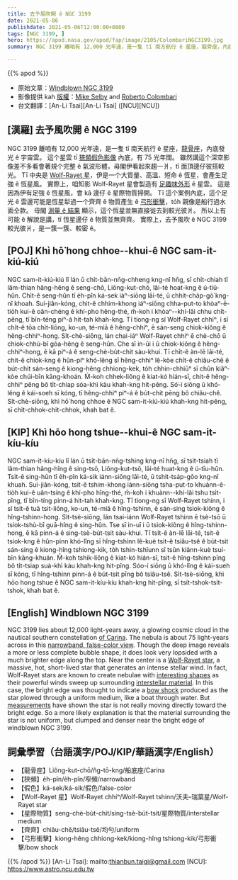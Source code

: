 ```yaml
---
title: 去予風吹開 ê NGC 3199
date: 2021-05-06
publishdate: 2021-05-06T12:00:00+0800
tags: [NGC 3199, ]
hero: https://apod.nasa.gov/apod/fap/image/2105/ColombariNGC3199.jpg
summary: NGC 3199 離咱有 12,000 光年遠，是一隻 tī 南方航行 ê 星座，龍骨座，內底發光 ê 宇宙雲。這个星雲 tī 狹頻假色影像內底，有 75 光年闊。

---
```


{{% apod %}}

- 原始文章：[Windblown NGC 3199](https://apod.nasa.gov/apod/ap210506.html)
- 影像提供 kah [版權][copyright]：[Mike Selby](https://www.facebook.com/masterdarksastro/) and [Roberto Colombari](https://www.facebook.com/roberto.colombari)
- 台文翻譯：[An-Li Tsai][An-Li Tsai] ([NCU][NCU])

## [漢羅] 去予風吹開 ê NGC 3199

NGC 3199 離咱有 12,000 光年遠，是一隻 tī 南天航行 ê 星座，[龍骨座][of Carina]，內底發光 ê 宇宙雲。
這个星雲 tī [狹頻假色影像][narrowband, false-color view] 內底，有 75 光年闊。
雖然講這个深空影像差不多看會著規个完整 ê 氣波形體，毋閣伊看起來趨一爿，tī 面頂邊仔彼搭較光。
Tī 中央是 [Wolf-Rayet 星][Wolf-Rayet star]，伊是一个大質量、高溫、短命 ê 恆星，會產生足強 ê 恆星風。
實際上，咱知影 Wolf-Rayet 星會製造有 [足趣味外形][interesting shapes] ê 星雲。
這是因為伊有足強 ê 恆星風，會 kā 邊仔 ê 星際物質掃開。
Tī 這个案例內底，這个足光 ê 雲邊可能是恆星犁過一个齊齊 ê 物質產生 ê [弓形衝擊][bow shock]，to̍h 親像是船行過水面仝款。
毋閣 [測量 ê 結果][measurements] 顯示，這个恆星並無直接徙去到較光彼爿。
所以上有可能 ê 解說是講，tī 恆星邊仔 ê 物質並無齊齊。
實際上，去予風吹 ê NGC 3199 較光彼爿，是一簇一簇、較密 ê。



## [POJ] Khì hō͘ hong chhoe--khui-ê NGC sam-it-kiú-kiú

NGC sam-it-kiú-kiú lî lán ū chi̍t-bān-nn̄g-chheng kng-nî hn̄g, sī chi̍t-chiah tī lâm-thian hâng-hêng ê seng-chō, Liông-kut-chō, lāi-té hoat-kng ê ú-tiū-hûn.
Chi̍t-ê seng-hûn tī e̍h-pîn ká-sek iáⁿ-siōng lāi-té, ū chhit-cha̍p-gō͘ kng-nî khoah.
Sui-jiân-kóng, chit-ê chhim-khong iáⁿ-siōng chha-put-to khòaⁿ-ē-tio̍h kui-ê oân-chéng ê khí-pho hêng-thé, m̄-koh i khòaⁿ--khí-lâi chhu chi̍t-pêng, tī bīn-téng piⁿ-á hit-tah khah-kng.
Tī tiong-ng sī Wolf-Rayet chhiⁿ, i sī chi̍t-ê tōa chit-liōng, ko-un, té-miā ê hêng-chhiⁿ, ē sán-seng chiok-kiông ê hêng-chhiⁿ-hong.
Si̍t-chè-siōng, lán chai-iáⁿ Wolf-Rayet chhiⁿ ē chè-chō ū chiok-chhù-bī gōa-hêng ê seng-hûn.
Che sī in-ūi i ū chiok-kiông ê hêng-chhiⁿ-hong, ē kā piⁿ-á ê seng-chè-bu̍t-chit sàu-khui.
Tī chi̍t-ê àn-lē lāi-té, chit-ê chiok-kng ê hûn-piⁿ khó-lêng sī hêng-chhiⁿ lê-kòe chi̍t-ê chiâu-chê ê bu̍t-chit sán-seng ê kiong-hêng chhiong-kek, to̍h chhin-chhiūⁿ sī chûn kiâⁿ-kòe chúi-bīn kāng-khoán.
M̄-koh chhek-liông ê kiat-kó hián-sī, chit-ê hêng-chhiⁿ pēng bô ti̍t-chiap sóa-khì kàu khah-kng hit-pêng.
Só͘-í siōng ū khó-lêng ê kái-soeh sī kóng, tī hêng-chhiⁿ piⁿ-á ê bu̍t-chit pēng bô chiâu-chê.
Si̍t-chè-siōng, khì hō͘ hong chhoe ê NGC sam-it-kiú-kiú khah-kng hit-pêng, sī chi̍t-chhok-chi̍t-chhok, khah bat ê.



## [KIP] Khì hōo hong tshue--khui-ê NGC sam-it-kíu-kíu

NGC sam-it-kíu-kíu lî lán ū tsi̍t-bān-nn̄g-tshing kng-nî hn̄g, sī tsi̍t-tsiah tī lâm-thian hâng-hîng ê sing-tsō, Liông-kut-tsō, lāi-té huat-kng ê ú-tīu-hûn.
Tsi̍t-ê sing-hûn tī e̍h-pîn ká-sik iánn-siōng lāi-té, ū tshit-tsa̍p-gōo kng-nî khuah.
Sui-jiân-kóng, tsit-ê tshim-khong iánn-siōng tsha-put-to khuànn-ē-tio̍h kui-ê uân-tsíng ê khí-pho hîng-thé, m̄-koh i khuànn--khí-lâi tshu tsi̍t-pîng, tī bīn-tíng pinn-á hit-tah khah-kng.
Tī tiong-ng sī Wolf-Rayet tshinn, i sī tsi̍t-ê tuā tsit-liōng, ko-un, té-miā ê hîng-tshinn, ē sán-sing tsiok-kiông ê hîng-tshinn-hong.
Si̍t-tsè-siōng, lán tsai-iánn Wolf-Rayet tshinn ē tsè-tsō ū tsiok-tshù-bī guā-hîng ê sing-hûn.
Tse sī in-uī i ū tsiok-kiông ê hîng-tshinn-hong, ē kā pinn-á ê sing-tsè-bu̍t-tsit sàu-khui.
Tī tsi̍t-ê àn-lē lāi-té, tsit-ê tsiok-kng ê hûn-pinn khó-lîng sī hîng-tshinn lê-kuè tsi̍t-ê tsiâu-tsê ê bu̍t-tsit sán-sing ê kiong-hîng tshiong-kik, to̍h tshin-tshīunn sī tsûn kiânn-kuè tsuí-bīn kāng-khuán.
M̄-koh tshik-liông ê kiat-kó hián-sī, tsit-ê hîng-tshinn pīng bô ti̍t-tsiap suá-khì kàu khah-kng hit-pîng.
Sóo-í siōng ū khó-lîng ê kái-sueh sī kóng, tī hîng-tshinn pinn-á ê bu̍t-tsit pīng bô tsiâu-tsê.
Si̍t-tsè-siōng, khì hōo hong tshue ê NGC sam-it-kíu-kíu khah-kng hit-pîng, sī tsi̍t-tshok-tsi̍t-tshok, khah bat ê.



## [English] Windblown NGC 3199

NGC 3199 lies about 12,000 light-years away, a glowing cosmic cloud in the nautical southern constellation [of Carina][of Carina]. The nebula is about 75 light-years across in this [narrowband, false-color view][narrowband, false-color view]. Though the deep image reveals a more or less complete bubble shape, it does look very lopsided with a much brighter edge along the top. Near the center is a [Wolf-Rayet star][Wolf-Rayet star], a massive, hot, short-lived star that generates an intense stellar wind. In fact, Wolf-Rayet stars are known to create nebulae with [interesting shapes][interesting shapes] as their powerful winds sweep up surrounding [interstellar material][interstellar material]. In this case, the bright edge was thought to indicate a [bow shock][bow shock] produced as the star plowed through a uniform medium, like a boat through water. But [measurements][measurements] have shown the star is not really moving directly toward the bright edge. So a more likely explanation is that the material surrounding the star is not uniform, but clumped and denser near the bright edge of windblown NGC 3199.

## 詞彙學習（台語漢字/POJ/KIP/華語漢字/English）

- 【龍骨座】Liông-kut-chō/n̂g-tō-kng/船底座/Carina
- 【狹頻】e̍h-pîn/e̍h-pîn/窄頻/narrowband
- 【假色】ká-sek/ká-sik/假色/false-color
- 【Wolf-Rayet 星】Wolf-Rayet chhiⁿ/Wolf-Rayet tshinn/沃夫–瑞葉星/Wolf-Rayet star
- 【星際物質】seng-chè-bu̍t-chit/sing-tsè-bu̍t-tsit/星際物質/interstellar medium
- 【齊齊】chiâu-chê/tsiâu-tsê/均勻/uniform
- 【弓形衝擊】kiong-hêng chhiong-kek/kiong-hîng tshiong-kik/弓形衝擊/bow shock


{{% /apod %}}
[An-Li Tsai]: mailto:thianbun.taigi@gmail.com
[NCU]: https://www.astro.ncu.edu.tw

[copyright]: https://apod.nasa.gov/apod/fap/lib/about_apod.html#srapply


[of Carina]:http://www.hawastsoc.org/deepsky/car/index.html
[narrowband, false-color view]:https://www.astrobin.com/vq5ztr/
[Wolf-Rayet star]:https://astrobiology.nasa.gov/news/a-wolf-rayet-bubble-and-the-early-solar-system/
[interesting shapes]:https://apod.nasa.gov/apod/fap/ap200612.html
[interstellar material]:http://www-ssg.sr.unh.edu/ism/what1.html
[bow shock]:https://apod.nasa.gov/apod/fap/ap200202.html
[measurements]:https://ui.adsabs.harvard.edu/abs/2001ApJ...563..875M/abstract
